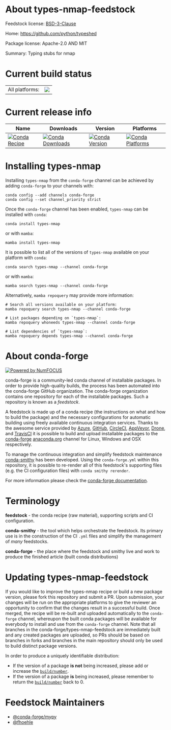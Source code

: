 About types-nmap-feedstock
==========================

Feedstock license: [BSD-3-Clause](https://github.com/conda-forge/types-nmap-feedstock/blob/main/LICENSE.txt)

Home: https://github.com/python/typeshed

Package license: Apache-2.0 AND MIT

Summary: Typing stubs for nmap

Current build status
====================


<table><tr><td>All platforms:</td>
    <td>
      <a href="https://dev.azure.com/conda-forge/feedstock-builds/_build/latest?definitionId=13157&branchName=main">
        <img src="https://dev.azure.com/conda-forge/feedstock-builds/_apis/build/status/types-nmap-feedstock?branchName=main">
      </a>
    </td>
  </tr>
</table>

Current release info
====================

| Name | Downloads | Version | Platforms |
| --- | --- | --- | --- |
| [![Conda Recipe](https://img.shields.io/badge/recipe-types--nmap-green.svg)](https://anaconda.org/conda-forge/types-nmap) | [![Conda Downloads](https://img.shields.io/conda/dn/conda-forge/types-nmap.svg)](https://anaconda.org/conda-forge/types-nmap) | [![Conda Version](https://img.shields.io/conda/vn/conda-forge/types-nmap.svg)](https://anaconda.org/conda-forge/types-nmap) | [![Conda Platforms](https://img.shields.io/conda/pn/conda-forge/types-nmap.svg)](https://anaconda.org/conda-forge/types-nmap) |

Installing types-nmap
=====================

Installing `types-nmap` from the `conda-forge` channel can be achieved by adding `conda-forge` to your channels with:

```
conda config --add channels conda-forge
conda config --set channel_priority strict
```

Once the `conda-forge` channel has been enabled, `types-nmap` can be installed with `conda`:

```
conda install types-nmap
```

or with `mamba`:

```
mamba install types-nmap
```

It is possible to list all of the versions of `types-nmap` available on your platform with `conda`:

```
conda search types-nmap --channel conda-forge
```

or with `mamba`:

```
mamba search types-nmap --channel conda-forge
```

Alternatively, `mamba repoquery` may provide more information:

```
# Search all versions available on your platform:
mamba repoquery search types-nmap --channel conda-forge

# List packages depending on `types-nmap`:
mamba repoquery whoneeds types-nmap --channel conda-forge

# List dependencies of `types-nmap`:
mamba repoquery depends types-nmap --channel conda-forge
```


About conda-forge
=================

[![Powered by
NumFOCUS](https://img.shields.io/badge/powered%20by-NumFOCUS-orange.svg?style=flat&colorA=E1523D&colorB=007D8A)](https://numfocus.org)

conda-forge is a community-led conda channel of installable packages.
In order to provide high-quality builds, the process has been automated into the
conda-forge GitHub organization. The conda-forge organization contains one repository
for each of the installable packages. Such a repository is known as a *feedstock*.

A feedstock is made up of a conda recipe (the instructions on what and how to build
the package) and the necessary configurations for automatic building using freely
available continuous integration services. Thanks to the awesome service provided by
[Azure](https://azure.microsoft.com/en-us/services/devops/), [GitHub](https://github.com/),
[CircleCI](https://circleci.com/), [AppVeyor](https://www.appveyor.com/),
[Drone](https://cloud.drone.io/welcome), and [TravisCI](https://travis-ci.com/)
it is possible to build and upload installable packages to the
[conda-forge](https://anaconda.org/conda-forge) [anaconda.org](https://anaconda.org/)
channel for Linux, Windows and OSX respectively.

To manage the continuous integration and simplify feedstock maintenance
[conda-smithy](https://github.com/conda-forge/conda-smithy) has been developed.
Using the ``conda-forge.yml`` within this repository, it is possible to re-render all of
this feedstock's supporting files (e.g. the CI configuration files) with ``conda smithy rerender``.

For more information please check the [conda-forge documentation](https://conda-forge.org/docs/).

Terminology
===========

**feedstock** - the conda recipe (raw material), supporting scripts and CI configuration.

**conda-smithy** - the tool which helps orchestrate the feedstock.
                   Its primary use is in the construction of the CI ``.yml`` files
                   and simplify the management of *many* feedstocks.

**conda-forge** - the place where the feedstock and smithy live and work to
                  produce the finished article (built conda distributions)


Updating types-nmap-feedstock
=============================

If you would like to improve the types-nmap recipe or build a new
package version, please fork this repository and submit a PR. Upon submission,
your changes will be run on the appropriate platforms to give the reviewer an
opportunity to confirm that the changes result in a successful build. Once
merged, the recipe will be re-built and uploaded automatically to the
`conda-forge` channel, whereupon the built conda packages will be available for
everybody to install and use from the `conda-forge` channel.
Note that all branches in the conda-forge/types-nmap-feedstock are
immediately built and any created packages are uploaded, so PRs should be based
on branches in forks and branches in the main repository should only be used to
build distinct package versions.

In order to produce a uniquely identifiable distribution:
 * If the version of a package **is not** being increased, please add or increase
   the [``build/number``](https://docs.conda.io/projects/conda-build/en/latest/resources/define-metadata.html#build-number-and-string).
 * If the version of a package **is** being increased, please remember to return
   the [``build/number``](https://docs.conda.io/projects/conda-build/en/latest/resources/define-metadata.html#build-number-and-string)
   back to 0.

Feedstock Maintainers
=====================

* [@conda-forge/mypy](https://github.com/orgs/conda-forge/teams/mypy/)
* [@fhoehle](https://github.com/fhoehle/)

